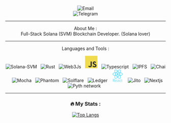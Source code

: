 <div align="center">
  <div id="header" align="center">
<!--     <img src="https://gifdb.com/images/high/ethereum-crypto-currency-ze5wridyq212wbi8.webp" width="500"/> -->

  <!--   <p>
        <strong>
          In The Solana We Believe
        </strong>
    </p> -->
  </div>

  <br />

  <div id="badges" align="center">
    <img src="https://img.shields.io/badge/email-poor123mn%40gmail.com-blue" alt="Email" title="poor123mn@gmail.com"/>
  </div>

  <div id="badges" align="center">
    <img src="https://img.shields.io/badge/telegram-@pooriaSol-yellow" alt="Telegram" title="@pooriaSol"/>
  </div>

  ---

  About Me :
  <br />
  Full-Stack Solana (SVM) Blockchain Developer. (Solana lover)

  ---

 Languages and Tools :
  <br />
  <div align="center">
    <img src="https://solana.com/src/img/branding/solanaLogo.svg" title="Solana" alt="Solana-SVM" width="120" height="40"/>&nbsp;&nbsp;
    <img src="https://upload.wikimedia.org/wikipedia/commons/thumb/d/d5/Rust_programming_language_black_logo.svg/1024px-Rust_programming_language_black_logo.svg.png" title="Rust" alt="Rust" width="40" height="40"/>&nbsp;&nbsp;
    <img src="https://github.com/web3/web3.js/blob/1.x/assets/logo/web3js.jpg" title="solana-web3.js" alt="Web3Js" width="40" height="40"/>&nbsp;&nbsp;
    <img src="https://github.com/devicons/devicon/blob/master/icons/javascript/javascript-original.svg" title="JavaScript" alt="JavaScript" width="40" height="40"/>&nbsp;&nbsp;
    <img src="https://cdn.worldvectorlogo.com/logos/typescript.svg" title="Typescript" alt="Typescript" width="40" height="40"/>&nbsp;&nbsp;
    <img src="https://docs.ipfs.tech/images/ipfs-logo.svg" title="IPFS" alt="IPFS" width="40" height="40"/>&nbsp;&nbsp;
    <img src="https://simpleicons.org/icons/chai.svg" title="Chai" alt="Chai" width="40" height="40"/>&nbsp;&nbsp;
    <img src="https://simpleicons.org/icons/mocha.svg" title="Mocha" alt="Mocha" width="40" height="40"/>&nbsp;&nbsp;
    <img src="https://3632261023-files.gitbook.io/~/files/v0/b/gitbook-x-prod.appspot.com/o/spaces%2F-MVOiF6Zqit57q_hxJYp%2Fuploads%2FHEjleywo9QOnfYebBPCZ%2FPhantom_SVG_Icon.svg?alt=media&token=71b80a0a-def7-4f98-ae70-5e0843fdaaec" title="Phantom" alt="Phantom" width="40" height="40"/>&nbsp;&nbsp;
    <img src="https://304015554-files.gitbook.io/~/files/v0/b/gitbook-x-prod.appspot.com/o/spaces%2F-Mgv3_8586v0mVL4zZax%2Ficon%2FWvDTo0Kodwa4awPEQrsO%2Fflarelogo.png?alt=media&token=b115a1f0-a543-4a49-828a-e3ede684055e" title="Solflare" alt="Solflare" width="40" height="40"/>&nbsp;&nbsp;
    <img src="https://encrypted-tbn0.gstatic.com/images?q=tbn:ANd9GcSUYaVoLf82CBcm2vRYu4czfQQnpeGG9FFngtd0XKoO7w&s" title="Ledger" alt="Ledger" width="40" height="40"/>&nbsp;&nbsp;
    <img src="https://github.com/devicons/devicon/blob/master/icons/react/react-original-wordmark.svg" title="React-JS" alt="React-JS" width="40" height="40"/>&nbsp;&nbsp;
    <img src="https://developers.moralis.com/wp-content/uploads/web3wiki/383-jito-labs/637addbc88eca622446a0718_EUxhSvvlD0ACa1oLK-6Vos_HoB1e-FF55Y54WfeE8JY-300x300.jpeg" title="Jito" alt="Jito" width="45" height="45"/>&nbsp;&nbsp;
    <img src="https://encrypted-tbn0.gstatic.com/images?q=tbn:ANd9GcSV9uzErWz9EXqZDxZ5lP9aYpMz8eK6rr5X3w&s" title="Nextjs" alt="Nextjs" width="45" height="45"/>
    <img src="https://assets-global.website-files.com/6364e65656ab107e465325d2/63fce301f958a11be44ee780_trJIyRHle-zMiKV00iwgIa4zO8W9y5cmH2YTHt9ZnDU.jpeg" title="Pyth network" alt="Pyth network" width="45" height="45"/>&nbsp;&nbsp;
  </div>

  ---

  ### :fire: My Stats :
  [![Top Langs](https://github-readme-stats.vercel.app/api/top-langs/?username=pooriagg&layout=compact&theme=vision-friendly-dark)](https://github.com/anuraghazra/github-readme-stats)
</div>
